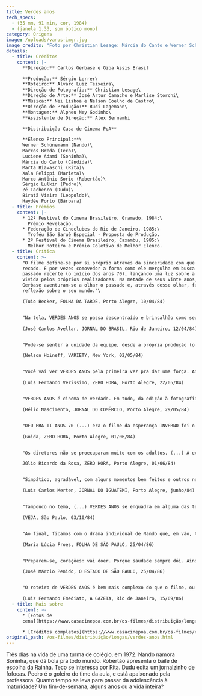 ```yaml
---
title: Verdes anos
tech_specs:
  - (35 mm, 91 min, cor, 1984)
  - (janela 1.33, som óptico mono)
category: Origens
image: /uploads/vanos-imgr.jpg
image_credits: "Foto por Christian Lesage: Márcia do Canto e Werner Schünemann"
details:
  - title: Créditos
    content: |-
      **Direção:** Carlos Gerbase e Giba Assis Brasil

      **Produção:** Sérgio Lerrer\
      **Roteiro:** Alvaro Luiz Teixeira\
      **Direção de Fotografia:** Christian Lesage\
      **Direção de Arte:** José Artur Camacho e Marlise Storchi\
      **Música:** Nei Lisboa e Nelson Coelho de Castro\
      **Direção de Produção:** Rudi Lagemann\
      **Montagem:** Alpheu Ney Godinho\
      **Assistente de Direção:** Alex Sernambi

      **Distribuição Casa de Cinema PoA**

      **Elenco Principal:**\
      Werner Schünemann (Nando)\
      Marcos Breda (Teco)\
      Luciene Adami (Soninha)\
      Márcia do Canto (Cândida)\
      Marta Biavaschi (Rita)\
      Xala Felippi (Marieta)\
      Marco Antônio Sorio (Robertão)\
      Sérgio Lulkin (Pedro)\
      Zé Tachenco (Dudu)\
      Biratã Vieira (Leopoldo)\
      Haydée Porto (Bárbara)
  - title: Prêmios
    content: |-
      * 12º Festival do Cinema Brasileiro, Gramado, 1984:\
        Prêmio Revelação.
      * Federação de Cineclubes do Rio de Janeiro, 1985:\
        Troféu São Saruê Especial - Proposta de Produção.
      * 2º Festival do Cinema Brasileiro, Caxambu, 1985:\
        Melhor Roteiro e Prêmio Coletivo de Melhor Elenco.
  - title: Crítica
    content: >-
      "O filme define-se por si próprio através da sinceridade com que dá o seu
      recado. É por vezes comovedor a forma como ele mergulha em busca de um
      passado recente (o início dos anos 70), lançando uma luz sobre a história
      vivida pelos próprios realizadores. Na metade de seus vinte anos, Giba e
      Gerbase aventuram-se a olhar o passado e, através desse olhar, fazer uma
      reflexão sobre o seu mundo."\

      (Tuio Becker, FOLHA DA TARDE, Porto Alegre, 10/04/84)


      "Na tela, VERDES ANOS se passa descontraído e brincalhão como seu letreiro de apresentação. O tom de brincadeira se amplia quando o filme propriamente dito começa. (...) Solto, descontraído, o filme é como se nem fosse um filme mas só um conjunto de personagens que passem ocasionalmente diante dos olhos do espectador."\

      (José Carlos Avellar, JORNAL DO BRASIL, Rio de Janeiro, 12/04/84)


      "Pode-se sentir a unidade da equipe, desde a própria produção (o filme teria custado apenas US$ 50 mil, inacreditavelmente barato mesmo para os padrões brasileiros) até cada etapa da realização, incluindo o trabalho dos atores. Nessa circunstâncias, os diretores souberam criar inúmeras situações engraçadas e dramáticas."\

      (Nelson Hoineff, VARIETY, New York, 02/05/84)


      "Você vai ver VERDES ANOS pela primeira vez pra dar uma força. Afinal, é uma gurizada, gente daqui pouco dinheiro, essas coisas. Você ri pela primeira vez de boa vontade. A segunda de surpresa A terceira de entusiasmo. As carências da produção são evidentes, mas com dez minutos de filme você está entregue ao seu charme. Mas você vai gostar mesmo é na segunda vez."\

      (Luis Fernando Verissimo, ZERO HORA, Porto Alegre, 22/05/84)


      "VERDES ANOS é cinema de verdade. Em tudo, da edição à fotografia, do emprego da música à direção dos intérpretes, do jogo de planos à visualização de personagens e objetos, emana esse conhecimento das regras básicas da arte do filme."\

      (Hélio Nascimento, JORNAL DO COMÉRCIO, Porto Alegre, 29/05/84)


      "DEU PRA TI ANOS 70 (...) era o filme da esperança INVERNO foi o filme da resistência. (...) VERDES ANOS é o sonho. (...) Até mesmo nos finais de cada um dos trabalhos citados há uma coerência temática Todos falam de futuro, de continuidade na luta. Nas palavras cansadas de Werner Schünemann em INVERNO, nas ruas cruzadas por Pedro Santos em DEU PRA TI e no lírico final de VERDES ANOS. É este o nosso cinema. Aquele feito por jovens poetas do cotidiano, da chuva, do frio e da cerração."\

      (Goida, ZERO HORA, Porto Alegre, 01/06/84)


      "Os diretores não se proecuparam muito com os adultos. (...) À exceção de Leopoldo, pai de Nando, os demais aparecem como leves esboços. Pois este Leopoldo parece em muito com os 'pais' criados por Erico Verissimo, em sua contestação, lucidez política e machismo exacerbado. Não é sem razão que seu filho será um dos primeiros a atingir a maturidade no belo epílogo. (...) Mas talvez a magia de VERDES ANOS não esteja em seus acertos. Talvez a melhor explicação se encontre neste verso de Bob Dylan: 'Há alguma coisa de ti neste lugar, algo que me traz de volta uma verdade há muito esquecida.'"\

      Júlio Ricardo da Rosa, ZERO HORA, Porto Alegre, 01/06/84)


      "Simpático, agradável, com alguns momentos bem feitos e outros nem tanto, VERDES ANOS tem um defeito que a muitos poderá até parecer virtude: é a sua exagerada simplicidade. Aliás, simplicidade não é a palavra correta: falta um pouco de ambição, falta um trabalho de elaboração intelectual para que, por detrás do episódio da narrativa, se descubra uma reflexão mais profunda. (...) Resumidamente, é descartável. E lembra, por isso, uma observação de Guimarães Rosa sobre a anedota, que ele compara ao palito de fósforo: deflagrado, perde o uso."\

      (Luiz Carlos Merten, JORNAL DO IGUATEMI, Porto Alegre, junho/84)


      "Tampouco no tema, (...) VERDES ANOS se enquadra em alguma das tendências que garantem maiores bilheterias ao cinema nacional - não há cenas de sexo, explícito ou não, violência, tentativas de doutrinação política ou denúncias da situação do país. (...) Seu segredo é colocar na tela pessoas e fatos comuns - namorinhos, bailes, jogos de futebol, amizades, bebedeiras e, principalmente, a perplexidade de não ser nem criança nem adulto."\

      (VEJA, São Paulo, 03/10/84)


      "Ao final, ficamos com o drama individual de Nando que, em vão, tentou conquistar o coração de Soninha. Sua busca sincera do amor não apenas é comovente mas aparece como uma alternativa possível entre tantos encontros e desencontros juvenis, cujo pano de fundo é a melancólica paisagem do interior do Rio Grande. (...) VERDES ANOS é marcado pelo sotaque sulino e não procura disfarçar sua origem artesanal. Nem por isso deixa de ser um retrato absolutamente sincero de uma geração que raríssimas vezes viu-se refletida nas telas dos cinemas."\

      (Maria Lúcia Froes, FOLHA DE SÃO PAULO, 25/04/86)


      "Preparem-se, corações: vai doer. Porque saudade sempre dói. Ainda mais aqui, nessa viagem de volta ao comecinho dos anos 70, na meiga companhia dessa turma que, como eu, amava os Beatles e os Rolling Stones, (...) apertava um e acreditava piamente em paz e amor. Em VERDES ANOS, o pesadelo apenas se insinua, no personagem da professora. O resto é sonho. É o que éramos. Rapazes e moças que gostava de namorar, de jogar bola, de aprontar na sala de aula, de bailinho, de papo furado, de rir das maiores bobagens. A moçada do filme reconstitui esse verdor com simplicidade comovente. (...) Trazem, lá do sul, uma saudade antiga, bonita, de fazer chorar."\

      (José Márcio Penido, O ESTADO DE SÃO PAULO, 25/04/86)


      "O roteiro de VERDES ANOS é bem mais complexo do que o filme, ou seja, os diretores Gerbase e Assis Brasil retiraram do filme todo o conteúdo violento e político que a história continha. (...) Cortaram todas as cenas de violência na prisão e todo um personagem, um jovem que era metralhado no final. Foi pena. (...) Resultou um filme simpático, do qual eu e o roteirista Alvaro Luiz Teixeira até gostamos, mas ingênuo, juvenil demais. Engraçado é que é exatamente esta ingenuidade, este frescor, que torna o filme encantador para quem o vê sem ter conhecido a história verdadeira."\

      (Luiz Fernando Emediato, A GAZETA, Rio de Janeiro, 15/09/86)
  - title: Mais sobre
    content: >-
      * [Fotos de
      cena](https://www.casacinepoa.com.br/os-filmes/distribuição/longas/verdes-anos/fotos-de-cena.html)

      * [Créditos completos](https://www.casacinepoa.com.br/os-filmes/créditos/verdes-anos.html)
original_path: /os-filmes/distribuição/longas/verdes-anos.html
---
```

Três dias na vida de uma turma de colégio, em 1972. Nando namora Soninha, que dá bola pra todo mundo. Robertão apresenta o baile de escolha da Rainha. Teco se interessa por Rita. Dudu edita um jornalzinho de fofocas. Pedro é o goleiro do time da aula, e está apaixonado pela professora. Quanto tempo se leva para passar da adolescência à maturidade? Um fim-de-semana, alguns anos ou a vida inteira?